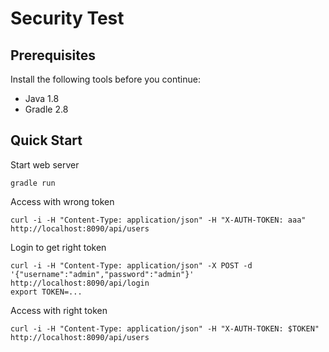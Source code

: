 # Security Test

## Prerequisites

Install the following tools before you continue:

* Java 1.8
* Gradle 2.8

## Quick Start

Start web server
```
gradle run
```

Access with wrong token
```
curl -i -H "Content-Type: application/json" -H "X-AUTH-TOKEN: aaa" http://localhost:8090/api/users
```

Login to get right token
```
curl -i -H "Content-Type: application/json" -X POST -d '{"username":"admin","password":"admin"}' http://localhost:8090/api/login
export TOKEN=...
```

Access with right token
```
curl -i -H "Content-Type: application/json" -H "X-AUTH-TOKEN: $TOKEN" http://localhost:8090/api/users
```
